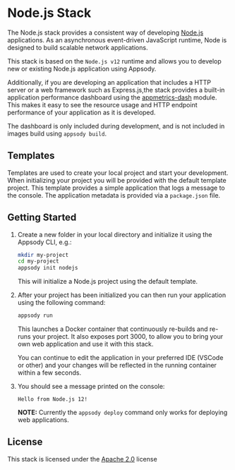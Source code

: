 # Node.js Stack

The Node.js stack provides a consistent way of developing [Node.js](https://nodejs.org/) applications. As an asynchronous event-driven JavaScript runtime, Node is designed to build scalable network applications.

This stack is based on the `Node.js v12` runtime and allows you to develop new or existing Node.js application using Appsody.

Additionally, if you are developing an application that includes a HTTP server or a web framework such as Express.js,the stack provides a built-in application performance dashboard using the [appmetrics-dash](https://github.com/runtimetools/appmetrics-dash) module. This makes it easy to see the resource usage and HTTP endpoint performance of your application as it is developed.

The dashboard is only included during development, and is not included in images build using `appsody build`.

## Templates

Templates are used to create your local project and start your development. When initializing your project you will be provided with the default template project. This template provides a simple application that logs a message to the console. The application metadata is provided via a `package.json` file.

## Getting Started

1. Create a new folder in your local directory and initialize it using the Appsody CLI, e.g.:

    ```bash
    mkdir my-project
    cd my-project
    appsody init nodejs
    ```

    This will initialize a Node.js project using the default template.

1. After your project has been initialized you can then run your application using the following command:

    ```bash
    appsody run
    ```

    This launches a Docker container that continuously re-builds and re-runs your project. It also exposes port 3000, to allow you to bring your own web application and use it with this stack.

    You can continue to edit the application in your preferred IDE (VSCode or other) and your changes will be reflected in the running container within a few seconds.

1. You should see a message printed on the console:

    ```Hello from Node.js 12!```

    **NOTE:** Currently the `appsody deploy` command only works for deploying web applications.

## License

This stack is licensed under the [Apache 2.0](./image/LICENSE) license
